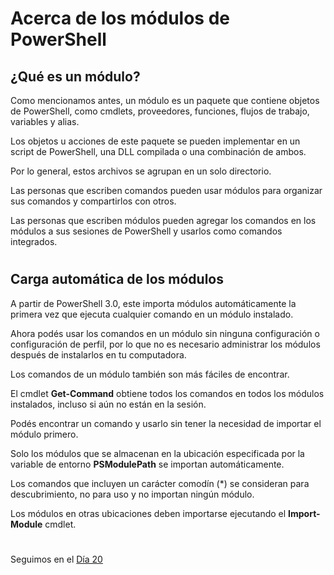 



# Acerca de los módulos de PowerShell

## ¿Qué es un módulo?


Como mencionamos antes, un módulo es un paquete que contiene objetos de PowerShell, como cmdlets, proveedores, funciones, flujos de trabajo, variables y alias. 

Los objetos u acciones de este paquete se pueden implementar en un script de PowerShell, una DLL compilada o una combinación de ambos. 

Por lo general, estos archivos se agrupan en un solo directorio. 


Las personas que escriben comandos pueden usar módulos para organizar sus comandos y compartirlos con otros. 

Las personas que escriben módulos pueden agregar los comandos en los módulos a sus sesiones de PowerShell y usarlos como comandos integrados.

#

## Carga automática de los módulos


A partir de PowerShell 3.0, este importa módulos automáticamente la primera vez que ejecuta cualquier comando en un módulo instalado.

Ahora podés usar los comandos en un módulo sin ninguna configuración o configuración de perfil, por lo que no es necesario administrar los módulos después de instalarlos en tu computadora. 

Los comandos de un módulo también son más fáciles de encontrar. 

El cmdlet ****Get-Command**** obtiene todos los comandos en todos los módulos instalados, incluso si aún no están en la sesión. 

Podés encontrar un comando y usarlo sin tener la necesidad de importar el módulo primero.

Solo los módulos que se almacenan en la ubicación especificada por la variable de entorno ****PSModulePath**** se importan automáticamente.


Los comandos que incluyen un carácter comodín (*) se consideran para descubrimiento, no para uso y no importan ningún módulo.

Los módulos en otras ubicaciones deben importarse ejecutando el ****Import-Module**** cmdlet.

#
#
#
#
#
Seguimos en el [Día 20](day20.md)
